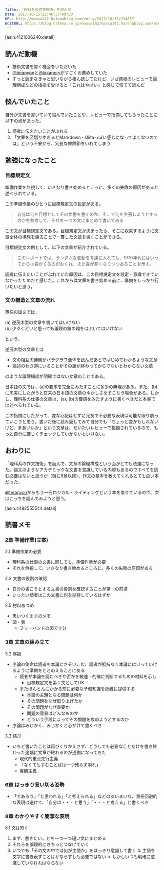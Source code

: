 ```yaml
---
Title: 「理科系の作文技術」を読んだ
Date: 2017-10-15T22:46:57+09:00
URL: http://massa142.hatenablog.com/entry/2017/10/15/224657
EditURL: https://blog.hatena.ne.jp/massa142/massa142.hatenablog.com/atom/entry/8599973812308317870
---
```


[asin:4121006240:detail]

## 読んだ動機
+ 技術文書を書く機会をいただいた
+ [@terapyon](https://twitter.com/terapyon)と[@takanory](https://twitter.com/takanory)がすごくお薦めしていた
+ ずっと読まなきゃと思いながら積ん読してたけど、いざ原稿のレビューで論理構成などの指摘を受けると「これはやばい」と感じて慌てて読んだ

## 悩んでいたこと
自分が文書を書いていて悩んでいたことや、レビューで指摘してもらったことに以下の点があった。

1. 読者に伝えたいことがぶれる
2. 「文章を区切りすぎるとMarkdown・Qiitaっぽい感じになってよくないのでは」という不安から、冗長な修飾節をいれてしまう

## 勉強になったこと

### 目標規定文

準備作業を無視して、いきなり書き始めるところに、多くの失敗の原因があると述べられている。

この準備作業のひとつに目標規定文の設定がある。

> 自分は何を目標としてその文書を書くのか、そこで何を主張しようとするのかを熟考して、それを一つの文にまとめて書いてみる

この文が目標規定文である。目標規定文が決まったら、そこに収束するように文章全体の構想を練ることで一貫した文章を書くことができる。

目標規定文の例として、以下の文章が紹介されている。

> このレポートでは、ランダムな変動を考慮に入れても、1970年代にはいってからは春がくるのがおくれ、また春が寒くなりつつあることを示す。

読者に伝えたいことがぶれていた原因は、この目標規定文を設定・意識できていなかったためだと感じた。これからは文章を書き始める前に、準備をしっかり行いたいと思う。

### 文の構造と文章の流れ

英語の論文では、

(a) 逆茂木型の文章を書いてはいけない  
(b) 少々くどいと思っても論理の鎖の環をはぶいてはいけない

という。

逆茂木型の文章とは

* 文の相互の連関がパラグラフ全体を読んだあとではじめてわかるような文章
* 論述のわき道にいることがその話が終わってからでないとわからない文章

のような論理構成が明確ではない文章のことである。

日本語の文では、(a)の要求を完全にみたすことに多少の無理がある。また、(b)に忠実にしたがうと在来の日本語の文章のゆかしさをそこなう場合がある。しかし、理科系の仕事の文章は、(a), (b)の要請をみたすように書くべきだと本書では述べられている。

この指摘にしたがって、変な心配はせずに冗長で不必要な表現は可能な限り削っていこうと思う。書いた後に読み返してみて自分でも「ちょっと変かもしれないけど、まあいいか」という文章は、だいたいレビューで指摘されているので、もっと自分に厳しくチェックしていかないといけない。

## おわりに

「理科系の作文技術」を読んで、文章の論理構成という面がとても勉強になった。論文のようなアカデミックな文書を意識している内容もあるのですべてを読む必要はないと思うが（特に9章以降）、作文の基本を教えてくれるとても良い本だった。

[@terapyon](https://twitter.com/terapyon)からもう一冊ロジカル・ライティングという本を借りているので、次はこっちを読んでみようと思う。

[asin:4492555544:detail]


## 読書メモ
### 2章 準備作業(立案)
2.1 準備作業の必要

* 理科系の仕事の文書に関しても、準備作業が必要
* それを無視して、いきなり書き始めるところに、多くの失敗の原因がある

2.2 文書の役割の確認

* 自分の書こうとする文書の役割を確認することが第一の前提
* いったい読者はこの文書に何を期待しているはずか

2.5 材料あつめ

*  思いつくままのメモ
*  図・表
    * フリーハンドの図で十分

### 3章 文章の組み立て
3.2 序論

* 序論の使命は読者を本論にさそいこむ、読者が抵抗なく本論にはいっていけるように準備をととのえることにある
    * 読者が本論を読むべきか否かを敏速・的確に判断するための材料を示し
        * 目標規定文を第１文としてOK
    * またほんとんにかかる前に必要な予備知識を読者に提供する
        * 本論の主題となる問題は何か
        * その問題をなぜ取り上げたか
        * その問題がなぜ重要か
        * 問題の背景はどんなものか
        * どういう手段によってその問題を攻めようとするのか
* 序論はみじかく、みじかくと心がけて書くべき

3.3 結び

* いちど書いたことは再びくりかえさず、どうしても必要なことだけを書き終わった途端に文章が終わるのが通例になってきた
    * 現代的重点先行主義
    * 「なくてもすむことばは一つ残らず削れ」
    * 客観主義

### 6章 はっきり言い切る姿勢
* 「であろう」「と思われる」「と考えられる」などのあいまいな、責任回避的な表現は避けて、「自分は・・・と思う」「・・・と考える」と書くべき

### 8章 わかりやすく簡潔な表現
8.1 文は短く

1. まず、書きたいことを一つ一つ短い文にまとめる
2. それらを論理的にきちっとつなげていく
3. いつでも「その文の中では何が主語か」をはっきり意識して書く
	4. 主語を文字に書き表すことはかならずしも必要ではない
	5. しかしいつも明確に意識していなければならない

